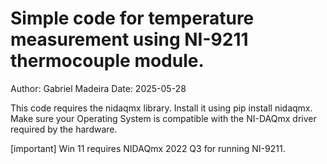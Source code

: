 # Simple code for temperature measurement using NI-9211 thermocouple module.

 Author: Gabriel Madeira
 Date: 2025-05-28
 
 This code requires the nidaqmx library. Install it using pip install nidaqmx.
 Make sure your Operating System is compatible with the NI-DAQmx driver required by the hardware.
 
 [important] Win 11 requires NIDAQmx 2022 Q3 for running NI-9211.
